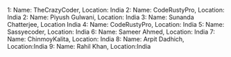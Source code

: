 1: Name: TheCrazyCoder, Location: India
2: Name: CodeRustyPro, Location: India
2: Name: Piyush Gulwani, Location: India
3: Name: Sunanda Chatterjee, Location India
4: Name: CodeRustyPro, Location: India
5: Name: Sassyecoder, Location: India
6: Name: Sameer Ahmed, Location: India
7: Name: ChinmoyKalita, Location: India
8: Name: Arpit Dadhich, Location:India
9: Name: Rahil Khan, Location:India

